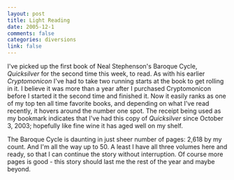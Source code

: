 ```yaml
--- 
layout: post
title: Light Reading
date: 2005-12-1
comments: false
categories: diversions
link: false
---
```

I've picked up the first book of Neal Stephenson's Baroque Cycle, <i>Quicksilver</i> for the second time this week, to read. As with his earlier <i>Cryptomonicon</i> I've had to take two running starts at the book to get rolling in it. I believe it was more than a year after I purchased Cryptomonicon before I started it the second time and finished it. Now it easily ranks as one of my top ten all time favorite books, and depending on what I've read recently, it hovers around the number one spot. The receipt being used as my bookmark indicates that I've had this copy of <i>Quicksilver</i> since October 3, 2003; hopefully like fine wine it has aged well on my shelf.

The Baroque Cycle is daunting in just sheer number of pages: 2,618 by my count. And I'm all the way up to 50. A least I have all three volumes here and ready, so that I can continue the story without interruption. Of course more pages is good - this story should last me the rest of the year and maybe beyond.
